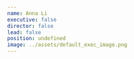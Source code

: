 ```yaml
---
name: Anna Li
executive: false
director: false
lead: false
position: undefined
image: ../assets/default_exec_image.png
---
```

